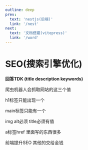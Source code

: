 ```yaml
---
outline: deep
prev:
  text: 'nestjs(后端)'
  link: '/nest'
next:
  text: '文档搭建(vitepress)'
  link: '/word'
---
```

# SEO(搜索引擎优化)
**回答TDK (title description keywords)**

爬虫机器人会抓取网站的这三个值

h1标签只能出现一个

main标签只能有一个

img alt必须 title必须有值

a标签href 里面写的东西很多

前端提升SEO 其他的交给金钱